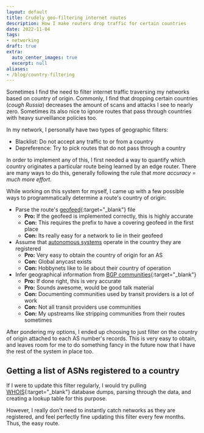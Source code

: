 ```yaml
---
layout: default
title: Crudely geo-filtering internet routes
description: How I make routers drop traffic for certain countries
date: 2022-11-04
tags:
- networking
draft: true
extra:
  auto_center_images: true
  excerpt: null
aliases:
- /blog/country-filtering
---
```


Sometimes I find the need to filter internet traffic traversing my networks based on country of origin. Commonly, I find that dropping certain countries (*cough Russia*) decreases the amount of scans and attacks I see to nearly zero. Sometimes its also nice to ignore routes that pass through countries with heavy surveillance policies too.

In my network, I personally have two types of geographic filters:

- Blacklist: Do not accept any traffic to or from a country
- Depreference: Try to pick routes that do not pass through a country

In order to implement any of this, I first needed a way to quantify which country originates a particular route being learned by an edge router. There are many ways to do this, generally following the rule that *more accuracy = much more effort*.

While working on this system for myself, I came up with a few possible ways to programmatically determine a route's country of origin:

- Parse the route's [geofeed](https://datatracker.ietf.org/doc/html/rfc9092){:target="_blank"} file
  - **Pro:** If the geofeed is implemented correctly, this is highly accurate
  - **Con:** This requires the prefix to have a covering geofeed in the first place
  - **Con:** Its really easy for a network to lie in their geofeed
- Assume that [autonomous systems](https://en.wikipedia.org/wiki/Autonomous_system_(Internet){:target="_blank"}) operate in the country they are registered
  - **Pro:** Very easy to obtain the country of origin for an AS
  - **Con:** Global anycast exists
  - **Con:** Hobbynets like to lie about their country of operation
- Infer geographical information from [BGP communities](https://www.rfc-editor.org/rfc/rfc1997){:target="_blank"}
  - **Pro:** If done right, this is very accurate
  - **Pro:** Sounds awesome, would be good talk material
  - **Con:** Documenting communities used by transit providers is a lot of work
  - **Con:** Not all transit providers use communities
  - **Con:** My upstreams like stripping communities from their routes sometimes

After pondering my options, I ended up choosing to just filter on the country of origin attached to each AS number's records. This is very easy to obtain, and leaves room for me to do something fancy in the future now that I have the rest of the system in place too.

## Getting a list of ASNs registered to a country

If I were to update this filter regularly, I would try pulling [WHOIS](https://en.wikipedia.org/wiki/WHOIS){:target="_blank"} database dumps, parsing through the data, and creating a lookup table for this purpose.

However, I really don't need to instantly catch networks as they are registered, and feel perfectly fine updating this filter every few months. Thus, the easy route.
